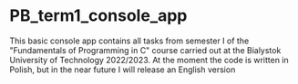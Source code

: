 # PB_term1_console_app

This basic console app contains all tasks from semester I of the "Fundamentals of Programming in C" course carried out at the Bialystok University of Technology 2022/2023.
At the moment the code is written in Polish, but in the near future I will release an English version
